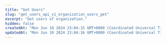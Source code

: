 ```yaml
---
title: "Get Users"
slug: "get_users_api_v1_organization_users_get"
excerpt: "Get users of organization."
hidden: false
createdAt: "Mon Jun 10 2024 23:04:15 GMT+0000 (Coordinated Universal Time)"
updatedAt: "Mon Jun 10 2024 23:04:16 GMT+0000 (Coordinated Universal Time)"
---
```

